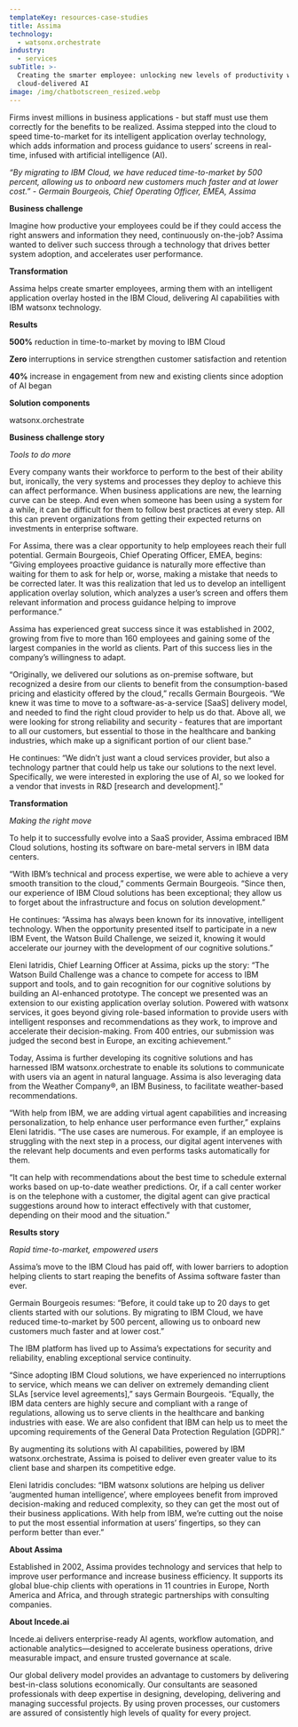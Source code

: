 ```yaml
---
templateKey: resources-case-studies
title: Assima
technology:
  - watsonx.orchestrate
industry:
  - services
subTitle: >-
  Creating the smarter employee: unlocking new levels of productivity with
  cloud-delivered AI
image: /img/chatbotscreen_resized.webp
---
```

Firms invest millions in business applications - but staff must use them correctly for the benefits to be realized. Assima stepped into the cloud to speed time-to-market for its intelligent application overlay technology, which adds information and process guidance to users’ screens in real-time, infused with artificial intelligence (AI).

*“By migrating to IBM Cloud, we have reduced time-to-market by 500 percent, allowing us to onboard new customers much faster and at lower cost.” - Germain Bourgeois, Chief Operating Officer, EMEA, Assima*

**Business challenge**

Imagine how productive your employees could be if they could access the right answers and information they need, continuously on-the-job? Assima wanted to deliver such success through a technology that drives better system adoption, and accelerates user performance.

**Transformation**

Assima helps create smarter employees, arming them with an intelligent application overlay hosted in the IBM Cloud, delivering AI capabilities with IBM watsonx technology.

**Results**

**500%** reduction in time-to-market by moving to IBM Cloud

**Zero** interruptions in service strengthen customer satisfaction and retention

**40%** increase in engagement from new and existing clients since adoption of AI began

**Solution components**

watsonx.orchestrate

**Business challenge story**

*Tools to do more*

Every company wants their workforce to perform to the best of their ability but, ironically, the very systems and processes they deploy to achieve this can affect performance. When business applications are new, the learning curve can be steep. And even when someone has been using a system for a while, it can be difficult for them to follow best practices at every step. All this can prevent organizations from getting their expected returns on investments in enterprise software.

For Assima, there was a clear opportunity to help employees reach their full potential. Germain Bourgeois, Chief Operating Officer, EMEA, begins: “Giving employees proactive guidance is naturally more effective than waiting for them to ask for help or, worse, making a mistake that needs to be corrected later. It was this realization that led us to develop an intelligent application overlay solution, which analyzes a user’s screen and offers them relevant information and process guidance helping to improve performance.”

Assima has experienced great success since it was established in 2002, growing from five to more than 160 employees and gaining some of the largest companies in the world as clients. Part of this success lies in the company’s willingness to adapt.

“Originally, we delivered our solutions as on-premise software, but recognized a desire from our clients to benefit from the consumption-based pricing and elasticity offered by the cloud,” recalls Germain Bourgeois. “We knew it was time to move to a software-as-a-service \[SaaS] delivery model, and needed to find the right cloud provider to help us do that. Above all, we were looking for strong reliability and security - features that are important to all our customers, but essential to those in the healthcare and banking industries, which make up a significant portion of our client base.”

He continues: “We didn’t just want a cloud services provider, but also a technology partner that could help us take our solutions to the next level. Specifically, we were interested in exploring the use of AI, so we looked for a vendor that invests in R&D \[research and development].”

**Transformation**

*Making the right move*

To help it to successfully evolve into a SaaS provider, Assima embraced IBM Cloud solutions, hosting its software on bare-metal servers in IBM data centers.

“With IBM’s technical and process expertise, we were able to achieve a very smooth transition to the cloud,” comments Germain Bourgeois. “Since then, our experience of IBM Cloud solutions has been exceptional; they allow us to forget about the infrastructure and focus on solution development.”

He continues: “Assima has always been known for its innovative, intelligent technology. When the opportunity presented itself to participate in a new IBM Event, the Watson Build Challenge, we seized it, knowing it would accelerate our journey with the development of our cognitive solutions.”

Eleni Iatridis, Chief Learning Officer at Assima, picks up the story: “The Watson Build Challenge was a chance to compete for access to IBM support and tools, and to gain recognition for our cognitive solutions by building an AI-enhanced prototype. The concept we presented was an extension to our existing application overlay solution. Powered with watsonx services, it goes beyond giving role-based information to provide users with intelligent responses and recommendations as they work, to improve and accelerate their decision-making. From 400 entries, our submission was judged the second best in Europe, an exciting achievement.”

Today, Assima is further developing its cognitive solutions and has harnessed IBM watsonx.orchestrate to enable its solutions to communicate with users via an agent in natural language. Assima is also leveraging data from the Weather Company®, an IBM Business, to facilitate weather-based recommendations.

“With help from IBM, we are adding virtual agent capabilities and increasing personalization, to help enhance user performance even further,” explains Eleni Iatridis. “The use cases are numerous. For example, if an employee is struggling with the next step in a process, our digital agent intervenes with the relevant help documents and even performs tasks automatically for them.

“It can help with recommendations about the best time to schedule external works based on up-to-date weather predictions. Or, if a call center worker is on the telephone with a customer, the digital agent can give practical suggestions around how to interact effectively with that customer, depending on their mood and the situation.”

**Results story**

*Rapid time-to-market, empowered users*

Assima’s move to the IBM Cloud has paid off, with lower barriers to adoption helping clients to start reaping the benefits of Assima software faster than ever.

Germain Bourgeois resumes: “Before, it could take up to 20 days to get clients started with our solutions. By migrating to IBM Cloud, we have reduced time-to-market by 500 percent, allowing us to onboard new customers much faster and at lower cost.”

The IBM platform has lived up to Assima’s expectations for security and reliability, enabling exceptional service continuity.

“Since adopting IBM Cloud solutions, we have experienced no interruptions to service, which means we can deliver on extremely demanding client SLAs \[service level agreements],” says Germain Bourgeois. “Equally, the IBM data centers are highly secure and compliant with a range of regulations, allowing us to serve clients in the healthcare and banking industries with ease. We are also confident that IBM can help us to meet the upcoming requirements of the General Data Protection Regulation \[GDPR].”

By augmenting its solutions with AI capabilities, powered by IBM watsonx.orchestrate, Assima is poised to deliver even greater value to its client base and sharpen its competitive edge.

Eleni Iatridis concludes: “IBM watsonx solutions are helping us deliver ‘augmented human intelligence’, where employees benefit from improved decision-making and reduced complexity, so they can get the most out of their business applications. With help from IBM, we’re cutting out the noise to put the most essential information at users’ fingertips, so they can perform better than ever.”

**About Assima**

Established in 2002, Assima provides technology and services that help to improve user performance and increase business efficiency. It supports its global blue-chip clients with operations in 11 countries in Europe, North America and Africa, and through strategic partnerships with consulting companies.

**About Incede.ai**

[](https://www.incede.ai)Incede.ai delivers enterprise-ready AI agents, workflow automation, and actionable analytics—designed to accelerate business operations, drive measurable impact, and ensure trusted governance at scale. 

Our global delivery model provides an advantage to customers by delivering best-in-class solutions economically. Our consultants are seasoned professionals with deep expertise in designing, developing, delivering and managing successful projects. By using proven processes, our customers are assured of consistently high levels of quality for every project.
